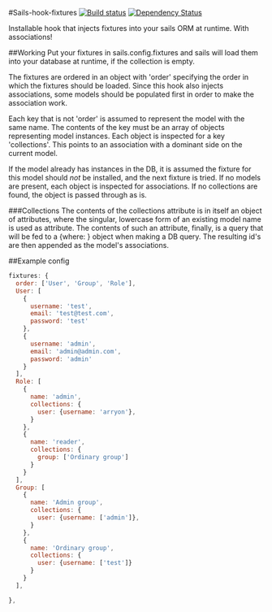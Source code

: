 #Sails-hook-fixtures
[![Build status][travis-image]][travis-url]
[![Dependency Status][daviddm-image]][daviddm-url]

Installable hook that injects fixtures into your sails ORM at runtime. With associations!

##Working
Put your fixtures in sails.config.fixtures and sails will load them into your database at runtime, if the collection is empty.

The fixtures are ordered in an object with 'order' specifying the order in which the fixtures should be loaded.
Since this hook also injects associations, some models should be populated first
in order to make the association work.

Each key that is not 'order' is assumed to represent the model with the same name.
The contents of the key must be an array of objects representing model instances.
Each object is inspected for a key 'collections'. This points to an association with
a dominant side on the current model.

If the model already has instances in the DB, it is assumed the fixture for this model should
_not_ be installed, and the next fixture is tried. If no models are present, each
object is inspected for associations.
If no collections are found, the object is passed through as is.

###Collections
The contents of the collections attribute is in itself an object of attributes,
where the singular, lowercase form of an existing model name is used as attribute.
The contents of such an attribute, finally, is a query that will be fed to a {where: <query>}
object when making a DB query. The resulting id's are then appended as the model's
associations.

##Example config

```javascript
fixtures: {
  order: ['User', 'Group', 'Role'],
  User: [
    {
      username: 'test',
      email: 'test@test.com',
      password: 'test'
    },
    {
      username: 'admin',
      email: 'admin@admin.com',
      password: 'admin'
    }
  ],
  Role: [
    {
      name: 'admin',
      collections: {
        user: {username: 'arryon'},
      }
    },
    {
      name: 'reader',
      collections: {
        group: ['Ordinary group']
      }
    }
  ],
  Group: [
    {
      name: 'Admin group',
      collections: {
        user: {username: ['admin']},
      }
    },
    {
      name: 'Ordinary group',
      collections: {
        user: {username: ['test']}
      }
    }
  ],

},
```
[travis-image]: https://travis-ci.org/arryon/sails-hook-fixtures.svg?branch=master
[travis-url]: https://travis-ci.org/arryon/sails-hook-fixtures
[daviddm-image]: https://david-dm.org/arryon/sails-hook-fixtures.svg
[daviddm-url]: https://david-dm.org/arryon/sails-hook-fixtures
